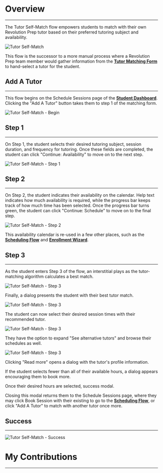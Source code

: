 # **<a style="color: var(--ion-color-dark);" name="overview">Overview</a>**

<hr style="border-bottom: 2px solid var(--ion-color-secondary);" />

The Tutor Self-Match flow empowers students to match with their own Revolution Prep tutor based on their preferred tutoring subject and availability.

![Tutor Self-Match]()

This flow is the successor to a more manual process where a Revolution Prep team member would gather information from the **[Tutor Matching Form](/projects/tutor-matching-form)** to hand-select a tutor for the student.

## **<a style="color: var(--ion-color-dark);" name="add-a-tutor">Add A Tutor</a>**

<hr style="border-bottom: 2px solid var(--ion-color-secondary-tint);" />

This flow begins on the Schedule Sessions page of the **[Student Dashboard](/projects/student-dashboard)**. Clicking the "Add A Tutor" button takes them to step 1 of the matching form.

![Tutor Self-Match - Begin](https://beiatrix.s3.us-west-1.amazonaws.com/projects/tutor-self-match/self-match-begin.jpg)

## **<a style="color: var(--ion-color-dark);" name="step-1">Step 1</a>**

<hr style="border-bottom: 2px solid var(--ion-color-secondary-tint);" />

On Step 1, the student selects their desired tutoring subject, session duration, and frequency for tutoring. Once these fields are completed, the student can click "Continue: Availability" to move on to the next step.

![Tutor Self-Match - Step 1](https://beiatrix.s3.us-west-1.amazonaws.com/projects/tutor-self-match/step-1-subject.jpg)

## **<a style="color: var(--ion-color-dark);" name="step-2">Step 2</a>**

<hr style="border-bottom: 2px solid var(--ion-color-secondary-tint);" />

On Step 2, the student indicates their availability on the calendar. Help text indicates how much availability is required, while the progress bar keeps track of how much time has been selected. Once the progress bar turns green, the student can click "Continue: Schedule" to move on to the final step.

![Tutor Self-Match - Step 2](https://beiatrix.s3.us-west-1.amazonaws.com/projects/tutor-self-match/step-2-availability.gif)

This availability calendar is re-used in a few other places, such as the **[Scheduling Flow](/projects/scheduling-flow)** and **[Enrollment Wizard](/projects/enrollment-wizard)**.

## **<a style="color: var(--ion-color-dark);" name="step-3">Step 3</a>**

<hr style="border-bottom: 2px solid var(--ion-color-secondary-tint);" />

As the student enters Step 3 of the flow, an interstitial plays as the tutor-matching algorithm calculates a best match.

![Tutor Self-Match - Step 3](https://beiatrix.s3.us-west-1.amazonaws.com/projects/tutor-self-match/step-3-interstitial.gif)

Finally, a dialog presents the student with their best tutor match.

![Tutor Self-Match - Step 3](https://beiatrix.s3.us-west-1.amazonaws.com/projects/tutor-self-match/step-3-result-dialog.jpg)

The student can now select their desired session times with their recommended tutor.

![Tutor Self-Match - Step 3](https://beiatrix.s3.us-west-1.amazonaws.com/projects/tutor-self-match/step-3-select-times.gif)

They have the option to expand "See alternative tutors" and browse their schedules as well.

![Tutor Self-Match - Step 3](https://beiatrix.s3.us-west-1.amazonaws.com/projects/tutor-self-match/step-3-alternative-tutors.jpg)

Clicking "Read more" opens a dialog with the tutor's profile information.

If the student selects fewer than all of their available hours, a dialog appears encouraging them to book more.

Once their desired hours are selected, success modal.

Closing this modal returns them to the Schedule Sessions page, where they may click Book Session with their existing to go to the **[Scheduling Flow](/projects/scheduling-flow)**, or click "Add A Tutor" to match with another tutor once more.

## **<a style="color: var(--ion-color-dark);" name="success">Success</a>**

<hr style="border-bottom: 2px solid var(--ion-color-secondary-tint);" />



![Tutor Self-Match - Success]()

# **<a style="color: var(--ion-color-dark);" name="my-contributions">My Contributions</a>**

<hr style="border-bottom: 2px solid var(--ion-color-secondary);" />

